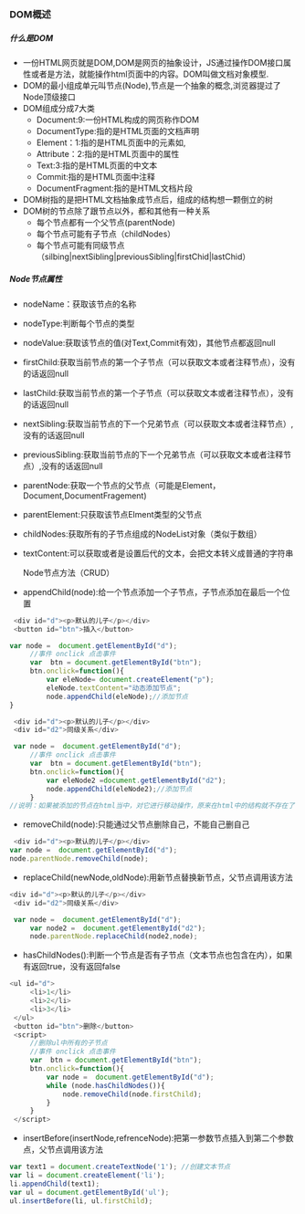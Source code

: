 ### DOM概述

##### 什么是DOM

* 一份HTML网页就是DOM,DOM是网页的抽象设计，JS通过操作DOM接口属性或者是方法，就能操作html页面中的内容。DOM叫做文档对象模型.
* DOM的最小组成单元叫节点(Node),节点是一个抽象的概念,浏览器提过了Node顶级接口
* DOM组成分成7大类
  * Document:9:一份HTML构成的网页称作DOM
  * DocumentType:指的是HTML页面的文档声明
  * Element：1:指的是HTML页面中的元素如<head>,<body>
  * Attribute：2:指的是HTML页面中的属性
  * Text:3:指的是HTML页面的中文本
  * Commit:指的是HTML页面中注释
  * DocumentFragment:指的是HTML文档片段
* DOM树指的是把HTML文档抽象成节点后，组成的结构想一颗倒立的树
* DOM树的节点除了跟节点以外，都和其他有一种关系
  * 每个节点都有一个父节点(parentNode)
  * 每个节点可能有子节点（childNodes）
  * 每个节点可能有同级节点（silbing|nextSibling|previousSibling|firstChid|lastChid）

##### Node节点属性

* nodeName：获取该节点的名称
* nodeType:判断每个节点的类型
* nodeValue:获取该节点的值(对Text,Commit有效)，其他节点都返回null
* firstChild:获取当前节点的第一个子节点（可以获取文本或者注释节点），没有的话返回null
* lastChild:获取当前节点的第一个子节点（可以获取文本或者注释节点），没有的话返回null
* nextSibling:获取当前节点的下一个兄弟节点（可以获取文本或者注释节点）,没有的话返回null
* previousSibling:获取当前节点的下一个兄弟节点（可以获取文本或者注释节点）,没有的话返回null
* parentNode:获取一个节点的父节点（可能是Element，Document,DocumentFragement)
* parentElement:只获取该节点Elment类型的父节点
* childNodes:获取所有的子节点组成的NodeList对象（类似于数组）
* textContent:可以获取或者是设置后代的文本，会把文本转义成普通的字符串

  Node节点方法（CRUD）

* appendChild(node):给一个节点添加一个子节点，子节点添加在最后一个位置

```javascript
 <div id="d"><p>默认的儿子</p></div>
 <button id="btn">插入</button>

var node =  document.getElementById("d");
     //事件 onclick 点击事件
     var  btn = document.getElementById("btn");
     btn.onclick=function(){
         var eleNode= document.createElement("p");
         eleNode.textContent="动态添加节点";
         node.appendChild(eleNode);//添加节点
}
```

```javascript
 <div id="d"><p>默认的儿子</p></div>
 <div id="d2">同级关系</div>

 var node =  document.getElementById("d");
     //事件 onclick 点击事件
     var  btn = document.getElementById("btn");
     btn.onclick=function(){
         var eleNode2 =document.getElementById("d2");
         node.appendChild(eleNode2);//添加节点
     }
//说明：如果被添加的节点在html当中，对它进行移动操作，原来在html中的结构就不存在了
```

* removeChild(node):只能通过父节点删除自己，不能自己删自己

```javascript
 <div id="d"><p>默认的儿子</p></div>
var node =  document.getElementById("d");
node.parentNode.removeChild(node);
```

* replaceChild(newNode,oldNode):用新节点替换新节点，父节点调用该方法

```javascript
<div id="d"><p>默认的儿子</p></div>
 <div id="d2">同级关系</div>

 var node =  document.getElementById("d");
     var node2 =  document.getElementById("d2");
     node.parentNode.replaceChild(node2,node);
```

* hasChildNodes():判断一个节点是否有子节点（文本节点也包含在内），如果有返回true，没有返回false

```javascript
<ul id="d">
     <li>1</li>
     <li>2</li>
     <li>3</li>
 </ul>
 <button id="btn">删除</button>
 <script>
     //删除ul中所有的子节点
     //事件 onclick 点击事件
     var  btn = document.getElementById("btn");
     btn.onclick=function(){
         var node =  document.getElementById("d");
         while (node.hasChildNodes()){
             node.removeChild(node.firstChild);
         }
     }
 </script>
```

* insertBefore(insertNode,refrenceNode):把第一参数节点插入到第二个参数点，父节点调用该方法

```javascript
var text1 = document.createTextNode('1'); //创建文本节点
var li = document.createElement('li');
li.appendChild(text1);
var ul = document.getElementById('ul');
ul.insertBefore(li, ul.firstChild);
```

